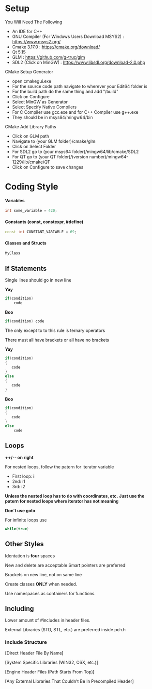 # Setup

You Will Need The Following
* An IDE for C++
* GNU Compiler (For Windows Users Download MSYS2) : https://www.msys2.org/
* Cmake 3.17.0 : https://cmake.org/download/
* Qt 5.15
* GLM : https://github.com/g-truc/glm
* SDL2 (Click on MinGW) : https://www.libsdl.org/download-2.0.php

CMake Setup Generator
* open cmakegui.exe
* For the source code path navigate to wherever your Edit64 folder is
* For the build path do the same thing and add "/build"
* Click on Configure
* Select MinGW as Generator
* Select Specify Native Compilers
* For C Compiler use gcc.exe and for C++ Compiler use g++.exe
* They should be in msys64/mingw64/bin

CMake Add Library Paths
* Click on GLM path
* Navigate to (your GLM folder)/cmake/glm
* Click on Select Folder
* For SDL2 go to (your msys64 folder)/mingw64/lib/cmake/SDL2
* For QT go to (your QT folder)/(version number)/mingw64-1229/lib/cmake/QT
* Click on Configure to save changes

# Coding Style

#### Variables
```cpp
int some_variable = 420;
```

#### Constants (const, constexpr, #define)
```cpp
const int CONSTANT_VARIABLE = 69;
```

#### Classes and Structs
```cpp
MyClass
```


## If Statements

Single lines should go in new line

**Yay**
```cpp
if(condition)
    code
```

**Boo**
```cpp
if(condition) code
```

The only except to to this rule is ternary operators


There must all have brackets or all have no brackets

**Yay**
```cpp
if(condition)
{
   code
}
else
{
   code
}
```

**Boo**
```cpp
if(condition)
{
   code
}
else
    code
```


## Loops

**++/-- on right**

For nested loops, follow the patern for iterator variable
* First loop: i
* 2nd: i1
* 3rd: i2

**Unless the nested loop has to do with coordinates, etc.**
**Just use the patern for nested loops where iterator has not meaning**

**Don't use goto**

For infinite loops use
```cpp
while(true)
```


## Other Styles
Identation is **four** spaces

New and delete are acceptable
Smart pointers are preferred

Brackets on new line, not on same line

Create classes **ONLY** when needed.

Use namespaces as containers for functions


## Including
Lower amount of #includes in header files.

External Libraries (STD, STL, etc.) are preferred inside pch.h

### Include Structure

[Direct Header File By Name]

[System Specific Libraries (WIN32, OSX, etc.)]

[Engine Header Files (Path Starts From Top)]

[Any External Libraries That Couldn't Be In Precompiled Header]